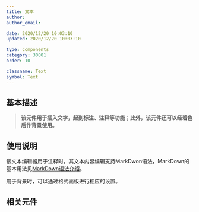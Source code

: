```yaml
---
title: 文本
author: 
author_email:

date: 2020/12/20 10:03:10
updated: 2020/12/20 10:03:10

type: components
category: 30001
order: 10

classname: Text
symbol: Text
---
```

## 基本描述

> **该元件用于插入文字，起到标注、注释等功能；此外，该元件还可以经着色后作背景使用。**

## 使用说明

该文本编辑器用于注释时，其文本内容编辑支持MarkDwon语法，MarkDown的基本用法见[MarkDown语法介绍](../../../../features/Basic/Markdown/index.md)。

用于背景时，可以通过格式面板进行相应的设置。

## 相关元件

